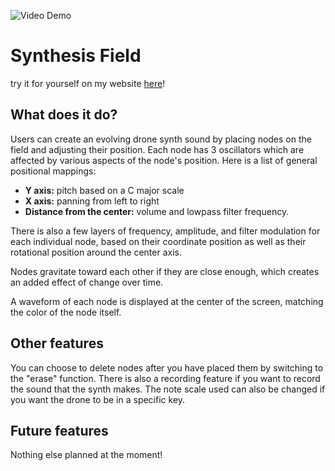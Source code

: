 ![Video Demo](https://github.com/Adv3ntur3rz/Synthesis-Field/blob/main/images/video.gif)
# Synthesis Field
try it for yourself on my website [here](https://randielzoquier.com/web_projects/synthfield/)!

## What does it do?

Users can create an evolving drone synth sound by placing nodes on the field and adjusting their position. Each node has 3 oscillators which are affected by various aspects of the node's position. Here is a list of general positional mappings:

* __Y axis:__ pitch based on a C major scale
* __X axis:__ panning from left to right
* __Distance from the center:__ volume and lowpass filter frequency.

There is also a few layers of frequency, amplitude, and filter modulation for each individual node, based on their coordinate position as well as their rotational position around the center axis.

Nodes gravitate toward each other if they are close enough, which creates an added effect of change over time.

A waveform of each node is displayed at the center of the screen, matching the color of the node itself.

## Other features

  You can choose to delete nodes after you have placed them by switching to the "erase" function. There is also a recording feature if you want to record the sound that the synth makes. The note scale used can also be changed if you want the drone to be in a specific key.

## Future features

  Nothing else planned at the moment!
